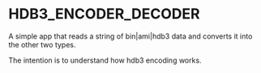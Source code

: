 # HDB3_ENCODER_DECODER

A simple app that reads a string of bin|ami|hdb3 data and
converts it into the other two types.

The intention is to understand how hdb3 encoding works.
